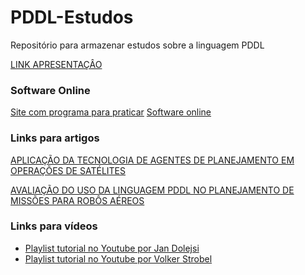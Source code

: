 # PDDL-Estudos
Repositório para armazenar estudos sobre a linguagem PDDL

[LINK APRESENTAÇÂO](https://brick-exception-5ac.notion.site/PDDl-Planning-Domain-Definition-Language-6baef8a9bec74e579faaea44db3cebcd)

### Software Online
[Site com programa para praticar](http://planning.domains/)
[Software online](http://editor.planning.domains/#)

### Links para artigos
[APLICAÇÃO DA TECNOLOGIA DE AGENTES DE PLANEJAMENTO EM OPERAÇÕES DE SATÉLITES](http://mtc-m16.sid.inpe.br/col/sid.inpe.br/mtc-m16@80/2006/08.21.20.19/doc/Aplicao%20da%20Tecnologia%20de%20Agentes%20de%20Planejamento%20em%20Operaes%20de%20Satlites%20(Luciana).pdf)

[AVALIAÇÃO DO USO DA LINGUAGEM PDDL NO PLANEJAMENTO DE MISSÕES PARA ROBÔS AÉREOS](https://repositorio.ufmg.br/bitstream/1843/SLSS-895KCG/1/luizfernandoabrascantoni.pdf)

### Links para vídeos
- [Playlist tutorial no Youtube por Jan Dolejsi](https://www.youtube.com/playlist?list=PL1Q0jeuU6XppflOPFx1qQVuWbXTcjxevU)
- [Playlist tutorial no Youtube por Volker Strobel](https://www.youtube.com/playlist?list=PL3CZzLUZuiIMWEfJxy-G6OxYVzUrvjwuV)

